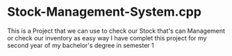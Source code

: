 # Stock-Management-System.cpp
This is a Project that we can use to check our Stock that's can Management or check our inventory as easy way
I have complet this project for my second year of my bachelor's degree in semester 1
